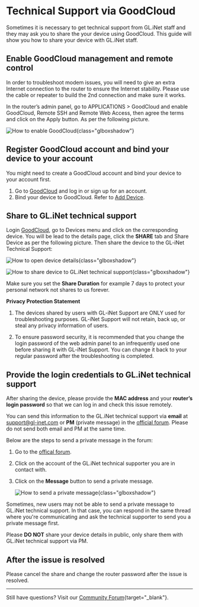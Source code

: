 # Technical Support via GoodCloud

Sometimes it is necessary to get technical support from GL.iNet staff and they may ask you to share the your device using GoodCloud. This guide will show you how to share your device with GL.iNet staff.

## Enable GoodCloud management and remote control

In order to troubleshoot modem issues, you will need to give an extra Internet connection to the router to ensure the Internet stability. Please use the cable or repeater to build the 2nd connection and make sure it works.

In the router’s admin panel, go to APPLICATIONS > GoodCloud and enable GoodCloud, Remote SSH and Remote Web Access, then agree the terms and click on the Apply button. As per the following picture.

![How to enable GoodCloud](https://static.gl-inet.com/docs/router/en/4/tutorials/technical_support_via_goodcloud/technical_support_via_goodcloud_01.png){class="glboxshadow"}

## Register GoodCloud account and bind your device to your account

You might need to create a GoodCloud account and bind your device to your account first.

1. Go to [GoodCloud](https://www.goodcloud.xyz) and log in or sign up for an account.
2. Bind your device to GoodCloud. Refer to [Add Device](https://docs.gl-inet.com/router/en/4/interface_guide/cloud/#add-device).

## Share to GL.iNet technical support 

Login [GoodCloud](https://www.goodcloud.xyz), go to Devices menu and click on the corresponding device. You will be lead to the details page, click the **SHARE** tab and Share Device as per the following picture. Then share the device to the GL-iNet Technical Support:

![How to open device details](https://static.gl-inet.com/docs/router/en/4/tutorials/technical_support_via_goodcloud/share_device.png){class="glboxshadow"}

![How to share device to GL.iNet technical support](https://static.gl-inet.com/docs/router/en/4/tutorials/technical_support_via_goodcloud/share_device_confirm.png){class="glboxshadow"}

Make sure you set the **Share Duration** for example 7 days to protect your personal network not shares to us forever.

**Privacy Protection Statement**
1. The devices shared by users with GL-iNet Support are ONLY used for troubleshooting purposes. GL-iNet Support will not retain, back up, or steal any privacy information of users.

2. To ensure password security, it is recommended that you change the login password of the web admin panel to an infrequently used one before sharing it with GL-iNet Support. You can change it back to your regular password after the troubleshooting is completed.

## Provide the login credentials to GL.iNet technical support

After sharing the device, please provide the **MAC address** and your **router’s login password** so that we can log in and check this issue remotely.

You can send this information to the GL.iNet technical support via **email** at [support@gl-inet.com](mailto:support@gl-inet.com) or **PM** (private message) in the [official forum](https://forum.gl-inet.com). Please do not send both email and PM at the same time.

Below are the steps to send a private message in the forum:

1. Go to the [offical forum](https://forum.gl-inet.com).
2. Click on the account of the GL.iNet technical supporter you are in contact with.
3. Click on the **Message** button to send a private message.

    ![How to send a private message](https://static.gl-inet.com/docs/router/en/4/tutorials/technical_support_via_goodcloud/PM_via_forum.gif){class="glboxshadow"}

Sometimes, new users may not be able to send a private message to GL.iNet technical support. In that case, you can respond in the same thread where you're communicating and ask the technical supporter to send you a private message first.

Please **DO NOT** share your device details in public, only share them with GL.iNet technical support via PM.

## After the issue is resolved

Please cancel the share and change the router password after the issue is resolved.

---

Still have questions? Visit our [Community Forum](https://forum.gl-inet.com){target="_blank"}.
